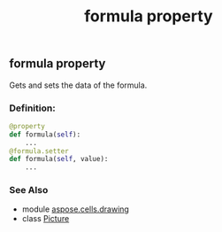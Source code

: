 ﻿---
title: formula property
second_title: Aspose.Cells for Python via .NET API References
description: 
type: docs
weight: 440
url: /aspose.cells.drawing/picture/formula/
is_root: false
---

## formula property


Gets and sets the data of the formula.
### Definition:
```python
@property
def formula(self):
    ...
@formula.setter
def formula(self, value):
    ...
```

### See Also
* module [aspose.cells.drawing](../../)
* class [Picture](/cells/python-net/aspose.cells.drawing/picture)
